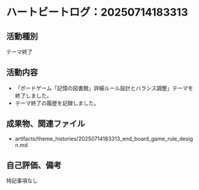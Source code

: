 # ハートビートログ：20250714183313

## 活動種別
テーマ終了

## 活動内容
- 「ボードゲーム「記憶の図書館」詳細ルール設計とバランス調整」テーマを終了しました。
- テーマ終了の履歴を記録しました。

## 成果物、関連ファイル
- artifacts/theme_histories/20250714183313_end_board_game_rule_design.md

## 自己評価、備考
特記事項なし
